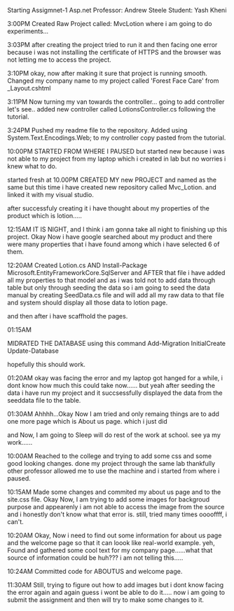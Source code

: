 ﻿Starting Assigmnet-1
Asp.net
Professor: Andrew Steele
Student: Yash Kheni

3:00PM
Created Raw Project called: MvcLotion
where i am going to do experiments...

3:03PM
after creating the project tried to run it and then facing one error because i was not installing the certificate of HTTPS and the browser was not letting me to access the project.

3:10PM
okay, now after making it sure that project is running smooth.
Changed my company name to my project called 'Forest Face Care' from _Layout.cshtml

3:11PM
Now turning my van towards the controller...
going to add controller let's see..
added new controller called LotionsController.cs following the tutorial.

3:24PM
Pushed my readme file to the repository.
Added using System.Text.Encodings.Web; to my controller copy pasted from the tutorial.

10:00PM
STARTED FROM WHERE I PAUSED but started new because i was not able to my project from my laptop which i created in lab
but no worries i knew what to do.

started fresh at 10.00PM CREATED MY new PROJECT and named as the same but this time i have created new repository called Mvc_Lotion. and linked it with my visual studio.

after successfuly creating it i have thought about my properties of the product which is lotion.....


12:15AM
IT IS NIGHT, and I think i am gonna take all night to finishing up this project. Okay Now i have google searched about my product and there were many properties that i have found among which i have selected 6 of them.


12:20AM
Created Lotion.cs AND
Install-Package Microsoft.EntityFrameworkCore.SqlServer
and AFTER that file i have added all my properties to that model and as i was told not to add data through table but only through seeding the data so i am going to seed the data manual by creating SeedData.cs file and will add all my raw data to that file and system should display all those data to lotion page.

and then after i have scaffhold the pages.

01:15AM

MIDRATED THE DATABASE using this command
Add-Migration InitialCreate
Update-Database

hopefully this should work.

01:20AM
okay was facing the error and my laptop got hanged for a while, i dont know how much this could take now......
but yeah after seeding the data i have run my project and it succsessfully displayed the data from the seeddata file to the table.

01:30AM
Ahhhh...Okay Now I am tried and only remaing things are to add one more page which is About us page. which i just did

and Now, I am going to Sleep will do rest of the work at school.
see ya my work......


10:00AM
Reached to the college and trying to add some css and some good looking changes. done my project through the same lab thankfully other professor allowed me to use the machine and i started from where i paused.

10:15AM
Made some changes and commited my about us page and to the site.css file.
Okay Now, I am trying to add some images for backgroud purpose and appearenly i am not able to access the image from the source and i honestly don't know what that error is.
still, tried many times ooooffff, i can't.

10:20AM 
Okay, Now i need to find out some information for about us page and the welcome page so that it can loook like real-world example.
yeh, Found and gathered some cool text for my company page......what that source of information could be huh??? i am not telling this.....

10:24AM
Committed code for ABOUTUS and welcome page.

11:30AM
Still, trying to figure out how to add images but i dont know facing the error again and again guess i wont be able to do it.....
now i am going to submit the assignment and then will try to make some changes to it.


